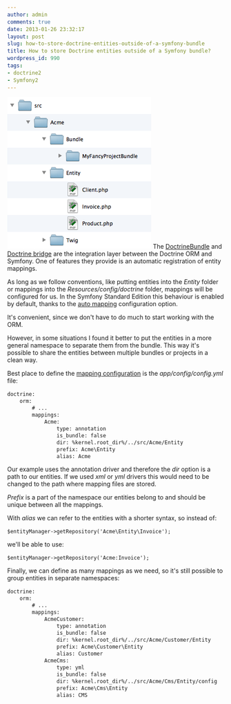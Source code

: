 ```yaml
---
author: admin
comments: true
date: 2013-01-26 23:32:17
layout: post
slug: how-to-store-doctrine-entities-outside-of-a-symfony-bundle
title: How to store Doctrine entities outside of a Symfony bundle?
wordpress_id: 990
tags:
- doctrine2
- Symfony2
---
```


[![](/uploads/wp/2013/01/entities.png)](http://www.zalas.eu/uploads/wp/2013/01/entities.png) The [DoctrineBundle](https://github.com/doctrine/DoctrineBundle) and [Doctrine bridge](https://github.com/symfony/symfony/tree/master/src/Symfony/Bridge/Doctrine) are the integration layer between the Doctrine ORM and Symfony. One of features they provide is an automatic registration of entity mappings.

As long as we follow conventions, like putting entities into the _Entity_ folder or mappings into the _Resources/config/doctrine_ folder, mappings will be configured for us. In the Symfony Standard Edition this behaviour is enabled by default, thanks to the [auto mapping](http://symfony.com/doc/current/reference/configuration/doctrine.html#configuration-overview) configuration option.

It's convenient, since we don't have to do much to start working with the ORM.

However, in some situations I found it better to put the entities in a more general namespace to separate them from the bundle. This way it's possible to share the entities between multiple bundles or projects in a clean way.

Best place to define the [mapping configuration](http://symfony.com/doc/current/reference/configuration/doctrine.html#mapping-configuration) is the _app/config/config.yml_ file:

    
    doctrine:
        orm:
            # ...
            mappings:
                Acme:
                    type: annotation
                    is_bundle: false
                    dir: %kernel.root_dir%/../src/Acme/Entity
                    prefix: Acme\Entity
                    alias: Acme


Our example uses the annotation driver and therefore the _dir_ option is a path to our entities. If we used _xml_ or _yml_ drivers this would need to be changed to the path where mapping files are stored.

_Prefix_ is a part of the namespace our entities belong to and should be unique between all the mappings.

With _alias_ we can refer to the entities with a shorter syntax, so instead of:

    
    $entityManager->getRepository('Acme\Entity\Invoice');


we'll be able to use:

    
    $entityManager->getRepository('Acme:Invoice');


Finally, we can define as many mappings as we need, so it's still possible to group entities in separate namespaces:

    
    doctrine:
        orm:
            # ...
            mappings:
                AcmeCustomer:
                    type: annotation
                    is_bundle: false
                    dir: %kernel.root_dir%/../src/Acme/Customer/Entity
                    prefix: Acme\Customer\Entity
                    alias: Customer
                AcmeCms:
                    type: yml
                    is_bundle: false
                    dir: %kernel.root_dir%/../src/Acme/Cms/Entity/config
                    prefix: Acme\Cms\Entity
                    alias: CMS
